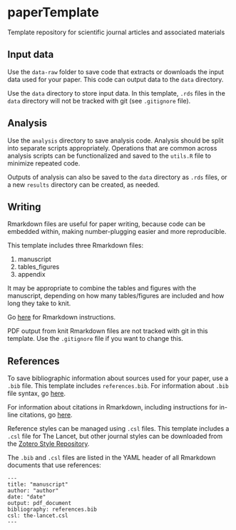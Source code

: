 # paperTemplate

Template repository for scientific journal articles and associated materials

## Input data

Use the `data-raw` folder to save code that extracts or downloads the input
data used for your paper. This code can output data to the `data` directory.

Use the `data` directory to store input data. In this template, `.rds` files
in the `data` directory will not be tracked with git (see `.gitignore` file).

## Analysis

Use the `analysis` directory to save analysis code. Analysis should be split
into separate scripts appropriately. Operations that are common across analysis
scripts can be functionalized and saved to the `utils.R` file to minimize
repeated code.

Outputs of analysis can also be saved to the `data` directory as `.rds` files, 
or a new `results` directory can be created, as needed.

## Writing

Rmarkdown files are useful for paper writing, because code can be embedded
within, making number-plugging easier and more reproducible.

This template includes three Rmarkdown files:
1. manuscript
2. tables_figures
3. appendix

It may be appropriate to combine the tables and figures with the manuscript,
depending on how many tables/figures are included and how long they take to 
knit.

Go [here](https://rmarkdown.rstudio.com/lesson-1.html) for Rmarkdown 
instructions.

PDF output from knit Rmarkdown files are not tracked with git in this 
template. Use the `.gitignore` file if you want to change this.

## References

To save bibliographic information about sources used for your paper, use
a `.bib` file. This template includes `references.bib`. For information about 
`.bib` file syntax, go [here](http://web.mit.edu/rsi/www/pdfs/bibtex-format.pdf).

For information about citations in Rmarkdown, including instructions for
in-line citations, go [here](https://rmarkdown.rstudio.com/authoring_bibliographies_and_citations.html).

Reference styles can be managed using `.csl` files. This template includes
a `.csl` file for The Lancet, but other journal styles can be downloaded from
the [Zotero Style Repository](https://www.zotero.org/styles).

The `.bib` and `.csl` files are listed in the YAML header of all Rmarkdown 
documents that use references:

```
---
title: "manuscript"
author: "author"
date: "date"
output: pdf_document
bibliography: references.bib
csl: the-lancet.csl
---
```